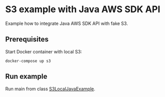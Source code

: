 # S3 example with Java AWS SDK API

Example how to integrate Java AWS SDK API with fake S3.

## Prerequisites

Start Docker container with local S3:

    docker-compose up s3

## Run example

Run main from class [S3LocalJavaExample](/src/main/java/com/datawizards/s3/S3LocalJavaExample.java).
